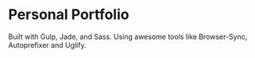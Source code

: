 # Personal Portfolio
Built with Gulp, Jade, and Sass. Using awesome tools like Browser-Sync, Autoprefixer and Uglify.

